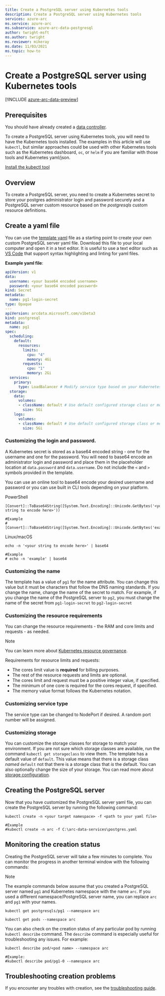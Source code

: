 ```yaml
---
title: Create a PostgreSQL server using Kubernetes tools
description: Create a PostgreSQL server using Kubernetes tools
services: azure-arc
ms.service: azure-arc
ms.subservice: azure-arc-data-postgresql
author: twright-msft
ms.author: twright
ms.reviewer: mikeray
ms.date: 11/03/2021
ms.topic: how-to
---
```


# Create a PostgreSQL server using Kubernetes tools

[!INCLUDE [azure-arc-data-preview](../../../includes/azure-arc-data-preview.md)]

## Prerequisites

You should have already created a [data controller](plan-azure-arc-data-services.md).

To create a PostgreSQL server using Kubernetes tools, you will need to have the Kubernetes tools installed.  The examples in this article will use `kubectl`, but similar approaches could be used with other Kubernetes tools such as the Kubernetes dashboard, `oc`, or `helm` if you are familiar with those tools and Kubernetes yaml/json.

[Install the kubectl tool](https://kubernetes.io/docs/tasks/tools/install-kubectl/)

## Overview

To create a PostgreSQL server, you need to create a Kubernetes secret to store your postgres administrator login and password securely and a PostgreSQL server custom resource based on the _postgresqls_ custom resource definitions.

## Create a yaml file

You can use the [template yaml](https://raw.githubusercontent.com/microsoft/azure_arc/main/arc_data_services/deploy/yaml/postgresql.yaml) file as a starting point to create your own custom PostgreSQL server yaml file.  Download this file to your local computer and open it in a text editor.  It is useful to use a text editor such as [VS Code](https://code.visualstudio.com/download) that support syntax highlighting and linting for yaml files.

**Example yaml file**:

```yaml
apiVersion: v1
data:
  username: <your base64 encoded username>
  password: <your base64 encoded password>
kind: Secret
metadata:
  name: pg1-login-secret
type: Opaque
---
apiVersion: arcdata.microsoft.com/v1beta3
kind: postgresql
metadata:
  name: pg1
spec:
  scheduling:
    default:
      resources:
        limits:
          cpu: "4"
          memory: 4Gi
        requests:
          cpu: "1"
          memory: 2Gi
  services:
    primary:
      type: LoadBalancer # Modify service type based on your Kubernetes environment
  storage:
    data:
      volumes:
      - className: default # Use default configured storage class or modify storage class based on your Kubernetes environment
        size: 5Gi
    logs:
      volumes:
      - className: default # Use default configured storage class or modify storage class based on your Kubernetes environment
        size: 5Gi
```

### Customizing the login and password.
A Kubernetes secret is stored as a base64 encoded string - one for the username and one for the password.  You will need to base64 encode an administrator login and password and place them in the placeholder location at `data.password` and `data.username`.  Do not include the `<` and `>` symbols provided in the template.

You can use an online tool to base64 encode your desired username and password or you can use built in CLI tools depending on your platform.

PowerShell

```console
[Convert]::ToBase64String([System.Text.Encoding]::Unicode.GetBytes('<your string to encode here>'))

#Example
#[Convert]::ToBase64String([System.Text.Encoding]::Unicode.GetBytes('example'))

```

Linux/macOS

```console
echo -n '<your string to encode here>' | base64

#Example
# echo -n 'example' | base64
```

### Customizing the name

The template has a value of `pg1` for the name attribute.  You can change this value but it must be characters that follow the DNS naming standards. If you change the name, change the name of the secret to match.  For example, if you change the name of the PostgreSQL server to `pg2`, you must change the name of the secret from `pg1-login-secret` to `pg2-login-secret`


### Customizing the resource requirements

You can change the resource requirements - the RAM and core limits and requests - as needed.  

> [!NOTE]
> You can learn more about [Kubernetes resource governance](https://kubernetes.io/docs/concepts/configuration/manage-resources-containers/#resource-units-in-kubernetes).

Requirements for resource limits and requests:
- The cores limit value is **required** for billing purposes.
- The rest of the resource requests and limits are optional.
- The cores limit and request must be a positive integer value, if specified.
- The minimum of one core is required for the cores request, if specified.
- The memory value format follows the Kubernetes notation.  

### Customizing service type

The service type can be changed to NodePort if desired.  A random port number will be assigned.

### Customizing storage

You can customize the storage classes for storage to match your environment.  If you are not sure which storage classes are available, run the command `kubectl get storageclass` to view them.  The template has a default value of `default`.  This value means that there is a storage class _named_ `default` not that there is a storage class that _is_ the default.  You can also optionally change the size of your storage.  You can read more about [storage configuration](./storage-configuration.md).

## Creating the PostgreSQL server

Now that you have customized the PostgreSQL server yaml file, you can create the PostgreSQL server by running the following command:

```console
kubectl create -n <your target namespace> -f <path to your yaml file>

#Example
#kubectl create -n arc -f C:\arc-data-services\postgres.yaml
```


## Monitoring the creation status

Creating the PostgreSQL server will take a few minutes to complete. You can monitor the progress in another terminal window with the following commands:

> [!NOTE]
>  The example commands below assume that you created a PostgreSQL server named `pg1` and Kubernetes namespace with the name `arc`.  If you used a different namespace/PostgreSQL server name, you can replace `arc` and `pg1` with your names.

```console
kubectl get postgresqls/pg1 --namespace arc
```

```console
kubectl get pods --namespace arc
```

You can also check on the creation status of any particular pod by running `kubectl describe` command.  The `describe` command is especially useful for troubleshooting any issues. For example:

```console
kubectl describe pod/<pod name> --namespace arc

#Example:
#kubectl describe pod/pg1-0 --namespace arc
```

## Troubleshooting creation problems

If you encounter any troubles with creation, see the [troubleshooting guide](troubleshoot-guide.md).
